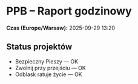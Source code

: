 # PPB – Raport godzinowy
**Czas (Europe/Warsaw):** 2025-09-29 13:20

## Status projektów
- Bezpieczny Pieszy — OK
- Zwolnij przy przejściu — OK
- Odblask ratuje życie — OK

